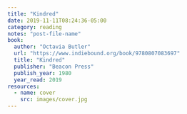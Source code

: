 ```yaml
---
title: "Kindred"
date: 2019-11-11T08:24:36-05:00
category: reading
notes: "post-file-name"
book:
  author: "Octavia Butler"
  url: "https://www.indiebound.org/book/9780807083697"
  title: "Kindred"
  publisher: "Beacon Press"
  publish_year: 1980
  year_read: 2019
resources:
  - name: cover
    src: images/cover.jpg
---
```


